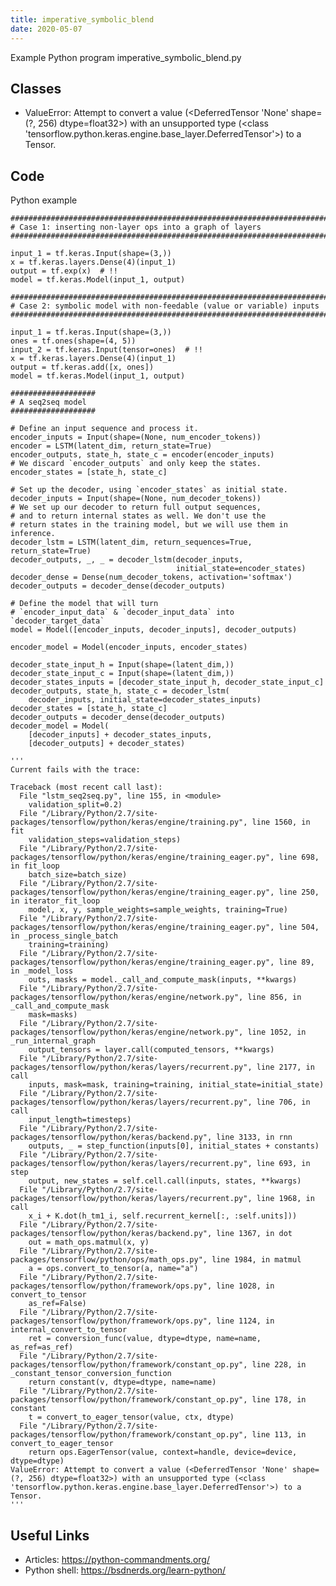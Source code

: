 ```yaml
---
title: imperative_symbolic_blend
date: 2020-05-07
---
```

Example Python program imperative_symbolic_blend.py


## Classes

* ValueError: Attempt to convert a value (<DeferredTensor 'None' shape=(?, 256) dtype=float32>) with an unsupported type (<class 'tensorflow.python.keras.engine.base_layer.DeferredTensor'>) to a Tensor.

## Code

Python example

    ############################################################################
    # Case 1: inserting non-layer ops into a graph of layers
    ############################################################################
    
    input_1 = tf.keras.Input(shape=(3,))
    x = tf.keras.layers.Dense(4)(input_1)
    output = tf.exp(x)  # !!
    model = tf.keras.Model(input_1, output)
    
    ############################################################################
    # Case 2: symbolic model with non-feedable (value or variable) inputs
    ############################################################################
    
    input_1 = tf.keras.Input(shape=(3,))
    ones = tf.ones(shape=(4, 5))
    input_2 = tf.keras.Input(tensor=ones)  # !!
    x = tf.keras.layers.Dense(4)(input_1)
    output = tf.keras.add([x, ones])
    model = tf.keras.Model(input_1, output)
    
    ###################
    # A seq2seq model
    ###################
    
    # Define an input sequence and process it.
    encoder_inputs = Input(shape=(None, num_encoder_tokens))
    encoder = LSTM(latent_dim, return_state=True)
    encoder_outputs, state_h, state_c = encoder(encoder_inputs)
    # We discard `encoder_outputs` and only keep the states.
    encoder_states = [state_h, state_c]
    
    # Set up the decoder, using `encoder_states` as initial state.
    decoder_inputs = Input(shape=(None, num_decoder_tokens))
    # We set up our decoder to return full output sequences,
    # and to return internal states as well. We don't use the 
    # return states in the training model, but we will use them in inference.
    decoder_lstm = LSTM(latent_dim, return_sequences=True, return_state=True)
    decoder_outputs, _, _ = decoder_lstm(decoder_inputs,
                                         initial_state=encoder_states)
    decoder_dense = Dense(num_decoder_tokens, activation='softmax')
    decoder_outputs = decoder_dense(decoder_outputs)
    
    # Define the model that will turn
    # `encoder_input_data` & `decoder_input_data` into `decoder_target_data`
    model = Model([encoder_inputs, decoder_inputs], decoder_outputs)
    
    encoder_model = Model(encoder_inputs, encoder_states)
    
    decoder_state_input_h = Input(shape=(latent_dim,))
    decoder_state_input_c = Input(shape=(latent_dim,))
    decoder_states_inputs = [decoder_state_input_h, decoder_state_input_c]
    decoder_outputs, state_h, state_c = decoder_lstm(
        decoder_inputs, initial_state=decoder_states_inputs)
    decoder_states = [state_h, state_c]
    decoder_outputs = decoder_dense(decoder_outputs)
    decoder_model = Model(
        [decoder_inputs] + decoder_states_inputs,
        [decoder_outputs] + decoder_states)
    
    '''
    Current fails with the trace:
    
    Traceback (most recent call last):
      File "lstm_seq2seq.py", line 155, in <module>
        validation_split=0.2)
      File "/Library/Python/2.7/site-packages/tensorflow/python/keras/engine/training.py", line 1560, in fit
        validation_steps=validation_steps)
      File "/Library/Python/2.7/site-packages/tensorflow/python/keras/engine/training_eager.py", line 698, in fit_loop
        batch_size=batch_size)
      File "/Library/Python/2.7/site-packages/tensorflow/python/keras/engine/training_eager.py", line 250, in iterator_fit_loop
        model, x, y, sample_weights=sample_weights, training=True)
      File "/Library/Python/2.7/site-packages/tensorflow/python/keras/engine/training_eager.py", line 504, in _process_single_batch
        training=training)
      File "/Library/Python/2.7/site-packages/tensorflow/python/keras/engine/training_eager.py", line 89, in _model_loss
        outs, masks = model._call_and_compute_mask(inputs, **kwargs)
      File "/Library/Python/2.7/site-packages/tensorflow/python/keras/engine/network.py", line 856, in _call_and_compute_mask
        mask=masks)
      File "/Library/Python/2.7/site-packages/tensorflow/python/keras/engine/network.py", line 1052, in _run_internal_graph
        output_tensors = layer.call(computed_tensors, **kwargs)
      File "/Library/Python/2.7/site-packages/tensorflow/python/keras/layers/recurrent.py", line 2177, in call
        inputs, mask=mask, training=training, initial_state=initial_state)
      File "/Library/Python/2.7/site-packages/tensorflow/python/keras/layers/recurrent.py", line 706, in call
        input_length=timesteps)
      File "/Library/Python/2.7/site-packages/tensorflow/python/keras/backend.py", line 3133, in rnn
        outputs, _ = step_function(inputs[0], initial_states + constants)
      File "/Library/Python/2.7/site-packages/tensorflow/python/keras/layers/recurrent.py", line 693, in step
        output, new_states = self.cell.call(inputs, states, **kwargs)
      File "/Library/Python/2.7/site-packages/tensorflow/python/keras/layers/recurrent.py", line 1968, in call
        x_i + K.dot(h_tm1_i, self.recurrent_kernel[:, :self.units]))
      File "/Library/Python/2.7/site-packages/tensorflow/python/keras/backend.py", line 1367, in dot
        out = math_ops.matmul(x, y)
      File "/Library/Python/2.7/site-packages/tensorflow/python/ops/math_ops.py", line 1984, in matmul
        a = ops.convert_to_tensor(a, name="a")
      File "/Library/Python/2.7/site-packages/tensorflow/python/framework/ops.py", line 1028, in convert_to_tensor
        as_ref=False)
      File "/Library/Python/2.7/site-packages/tensorflow/python/framework/ops.py", line 1124, in internal_convert_to_tensor
        ret = conversion_func(value, dtype=dtype, name=name, as_ref=as_ref)
      File "/Library/Python/2.7/site-packages/tensorflow/python/framework/constant_op.py", line 228, in _constant_tensor_conversion_function
        return constant(v, dtype=dtype, name=name)
      File "/Library/Python/2.7/site-packages/tensorflow/python/framework/constant_op.py", line 178, in constant
        t = convert_to_eager_tensor(value, ctx, dtype)
      File "/Library/Python/2.7/site-packages/tensorflow/python/framework/constant_op.py", line 113, in convert_to_eager_tensor
        return ops.EagerTensor(value, context=handle, device=device, dtype=dtype)
    ValueError: Attempt to convert a value (<DeferredTensor 'None' shape=(?, 256) dtype=float32>) with an unsupported type (<class 'tensorflow.python.keras.engine.base_layer.DeferredTensor'>) to a Tensor.
    '''

## Useful Links

- Articles: https://python-commandments.org/
- Python shell: https://bsdnerds.org/learn-python/
